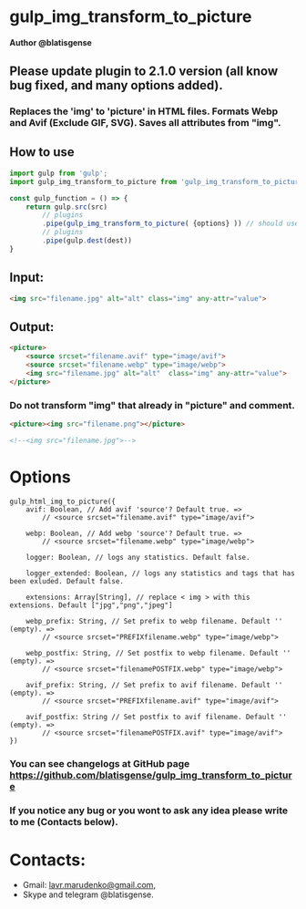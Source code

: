 # gulp_img_transform_to_picture
#### Author @blatisgense
## Please update plugin to 2.1.0 version (all know bug fixed, and many options added).
### Replaces the 'img' to 'picture' in HTML files. Formats Webp and Avif (Exclude GIF, SVG). Saves all attributes from "img".
## How to use
```js
import gulp from 'gulp';
import gulp_img_transform_to_picture from 'gulp_img_transform_to_picture';

const gulp_function = () => {
    return gulp.src(src)
        // plugins
        .pipe(gulp_img_transform_to_picture( {options} )) // should use before minify
        // plugins
        .pipe(gulp.dest(dest))
}
```
## Input:
```html
<img src="filename.jpg" alt="alt" class="img" any-attr="value">
```
## Output:
```html
<picture>
    <source srcset="filename.avif" type="image/avif">
    <source srcset="filename.webp" type="image/webp">
    <img src="filename.jpg" alt="alt"  class="img" any-attr="value">
</picture>
```

###
### Do not transform "img" that already in "picture" and comment.
```html
<picture><img src="filename.png"></picture>

<!--<img src="filename.jpg">-->
```
##
# Options
```JS
gulp_html_img_to_picture({
    avif: Boolean, // Add avif 'source'? Default true. =>
        // <source srcset="filename.avif" type="image/avif">
    
    webp: Boolean, // Add webp 'source'? Default true. =>
        // <source srcset="filename.webp" type="image/webp">

    logger: Boolean, // logs any statistics. Default false.
    
    logger_extended: Boolean, // logs any statistics and tags that has been exluded. Default false.
    
    extensions: Array[String], // replace < img > with this extensions. Default ["jpg","png","jpeg"] 
    
    webp_prefix: String, // Set prefix to webp filename. Default '' (empty). =>
        // <source srcset="PREFIXfilename.webp" type="image/webp">

    webp_postfix: String, // Set postfix to webp filename. Default '' (empty). =>
        // <source srcset="filenamePOSTFIX.webp" type="image/webp">

    avif_prefix: String, // Set prefix to avif filename. Default '' (empty). =>
        // <source srcset="PREFIXfilename.avif" type="image/avif">

    avif_postfix: String // Set postfix to avif filename. Default '' (empty). =>
        // <source srcset="filenamePOSTFIX.avif" type="image/avif">
})
```
###
### You can see changelogs at GitHub page https://github.com/blatisgense/gulp_img_transform_to_picture
### If you notice any bug or you wont to ask any idea please write to me (Contacts below).
# Contacts:
- Gmail: lavr.marudenko@gmail.com,
- Skype and telegram @blatisgense.